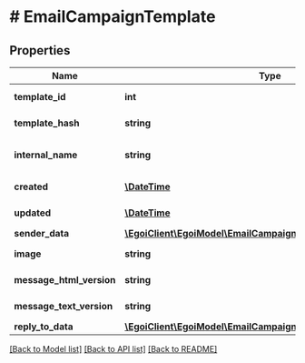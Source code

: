 # # EmailCampaignTemplate

## Properties

Name | Type | Description | Notes
------------ | ------------- | ------------- | -------------
**template_id** | **int** |  | [optional] [readonly] 
**template_hash** | **string** |  | [optional] [readonly] 
**internal_name** | **string** | Campaign internal name | [optional] 
**created** | [**\DateTime**](\DateTime.md) |  | [optional] [readonly] 
**updated** | [**\DateTime**](\DateTime.md) |  | [optional] [readonly] 
**sender_data** | [**\EgoiClient\EgoiModel\EmailCampaignTemplateAllOfSenderData**](EmailCampaignTemplateAllOfSenderData.md) |  | [optional] 
**image** | **string** | Template image | [optional] 
**message_html_version** | **string** | Html message | [optional] 
**message_text_version** | **string** | Text message | [optional] 
**reply_to_data** | [**\EgoiClient\EgoiModel\EmailCampaignTemplateAllOfReplyToData**](EmailCampaignTemplateAllOfReplyToData.md) |  | [optional] 

[[Back to Model list]](../../README.md#documentation-for-models) [[Back to API list]](../../README.md#documentation-for-api-endpoints) [[Back to README]](../../README.md)


